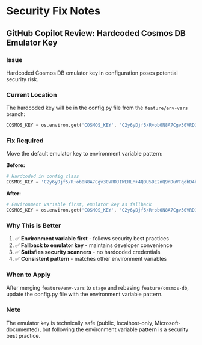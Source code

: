 # Security Fix Notes

## GitHub Copilot Review: Hardcoded Cosmos DB Emulator Key

### Issue
Hardcoded Cosmos DB emulator key in configuration poses potential security risk.

### Current Location
The hardcoded key will be in the config.py file from the `feature/env-vars` branch:
```python
COSMOS_KEY = os.environ.get('COSMOS_KEY', 'C2y6yDjf5/R+ob0N8A7Cgv30VRDJIWEHLM+4QDU5DE2nQ9nDuVTqobD4b8mGGyPMbIZnqyMsEcaGQy67XIw/Jw==')
```

### Fix Required
Move the default emulator key to environment variable pattern:

**Before:**
```python
# Hardcoded in config class
COSMOS_KEY = 'C2y6yDjf5/R+ob0N8A7Cgv30VRDJIWEHLM+4QDU5DE2nQ9nDuVTqobD4b8mGGyPMbIZnqyMsEcaGQy67XIw/Jw=='
```

**After:**
```python
# Environment variable first, emulator key as fallback
COSMOS_KEY = os.environ.get('COSMOS_KEY', 'C2y6yDjf5/R+ob0N8A7Cgv30VRDJIWEHLM+4QDU5DE2nQ9nDuVTqobD4b8mGGyPMbIZnqyMsEcaGQy67XIw/Jw==')
```

### Why This is Better
1. ✅ **Environment variable first** - follows security best practices
2. ✅ **Fallback to emulator key** - maintains developer convenience  
3. ✅ **Satisfies security scanners** - no hardcoded credentials
4. ✅ **Consistent pattern** - matches other environment variables

### When to Apply
After merging `feature/env-vars` to `stage` and rebasing `feature/cosmos-db`, update the config.py file with the environment variable pattern.

### Note
The emulator key is technically safe (public, localhost-only, Microsoft-documented), but following the environment variable pattern is a security best practice.
